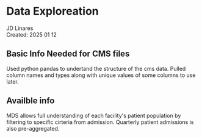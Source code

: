 # Data Exploreation  
JD Linares  
Created: 2025 01 12

## Basic Info Needed for CMS files
Used python pandas to undertand the structure of the cms data. Pulled column names and types along with unique values of some columns to use later.

## Availble info
MDS allows full understanding of each facility's patient population by filtering to specific cirteria from admission. Quarterly patient admissions is also pre-aggregated. 


